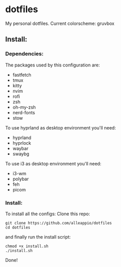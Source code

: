 # dotfiles
My personal dotfiles. Current colorscheme: gruvbox

## Install:

### Dependencies:
The packages used by this configuration are:
- fastfetch
- tmux
- kitty
- nvim
- rofi
- zsh
- oh-my-zsh
- nerd-fonts
- stow

To use hyprland as desktop environment you'll need:
- hyprland
- hyprlock
- waybar
- swaybg

To use i3 as desktop environment you'll need:
- i3-wm
- polybar
- feh
- picom

### Install:
To install all the configs:
Clone this repo:
```
git clone https://github.com/alleappio/dotfiles
cd dotfiles
```
and finally run the install script:
```
chmod +x install.sh
./install.sh
```
Done!

